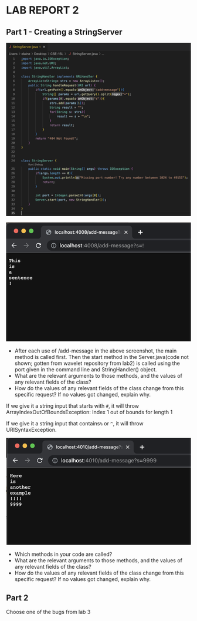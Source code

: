 # **LAB REPORT 2**
## **Part 1 - Creating a StringServer**
![Image](StringServerCode.png)

![Image](ex1.png)
* After each use of /add-message in the above screenshot, the main method is called first. Then the start method in the Server.java(code not shown; gotten from wavelet repository from lab2) is called using the port given in the command line and StringHandler() object. 
* What are the relevant arguments to those methods, and the values of any relevant fields of the class?
* How do the values of any relevant fields of the class change from this specific request? If no values got changed, explain why. 

If we give it a string input that starts with `#`, it will throw ArrayIndexOutOfBoundsException: Index 1 out of bounds for length 1

If we give it a string input that contains`%` or `^`, it will throw URISyntaxException.

![Image](ex2.png)
* Which methods in your code are called?
* What are the relevant arguments to those methods, and the values of any relevant fields of the class?
* How do the values of any relevant fields of the class change from this specific request? If no values got changed, explain why.




## **Part 2**
Choose one of the bugs from lab 3
